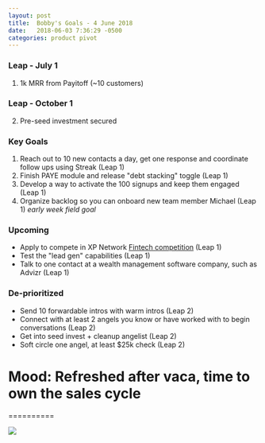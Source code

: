 ```yaml
---
layout: post
title:  Bobby's Goals - 4 June 2018
date:   2018-06-03 7:36:29 -0500
categories: product pivot
---
```


### Leap - July 1

1. 1k MRR from Payitoff (~10 customers)

### Leap - October 1

2. Pre-seed investment secured

### Key Goals

1. Reach out to 10 new contacts a day, get one response and coordinate follow ups using Streak (Leap 1)
1. Finish PAYE module and release "debt stacking" toggle (Leap 1)
1. Develop a way to activate the 100 signups and keep them engaged (Leap 1)
1. Organize backlog so you can onboard new team member Michael (Leap 1) _early week field goal_

### Upcoming
- Apply to compete in XP Network [Fintech competition](https://xyplanningnetwork.wufoo.com/forms/z1mzjixo0o41nw9/?__hstc=77180682.63146827910733f9280424e610510b1c.1524862035207.1524862035207.1524868003003.2&__hssc=77180682.1.1524924645125&__hsfp=860362448&hsCtaTracking=fee83abc-1fd7-460d-85c8-0806bc2bedac%7Cc344de01-8dbf-4677-af7c-8b1257e182a0) (Leap 1)
- Test the "lead gen" capabilities (Leap 1)
- Talk to one contact at a wealth management software company, such as Advizr (Leap 1)

### De-prioritized
- Send 10 forwardable intros with warm intros (Leap 2)
- Connect with at least 2 angels you know or have worked with to begin conversations (Leap 2)
- Get into seed invest + cleanup angelist (Leap 2)
- Soft circle one angel, at least $25k check (Leap 2)

# Mood: Refreshed after vaca, time to own the sales cycle
==========

![](https://media3.giphy.com/media/q4vH0kZdrltbW/giphy.gif)
